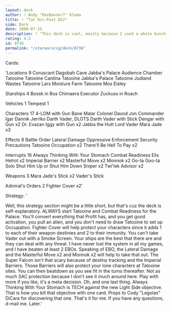 ```yaml
---
layout: deck
author: ! Andy "RexBanner7" Klema
title: ! "Tat Occ-Post DS2"
side: Dark
date: 2000-07-25
description: ! "This deck is cool, mainly because I used a whole bunch of abbreveations for the title. Check it out."
rating: 4.5
id: 8736
permalink: "/starwarsccg/deck/8736"
---
```

Cards: 

'Locations 9
Coruscant
Dagobah Cave
Jabba's Palace Audience Chamber
Tatooine
Tatooine Cantina
Tatooine Jabba's Palace
Tatooine Judland Wastes
Tatooine Lars Moisture Farm
Tatooine Mos Eisley

Starships 4
Bossk in Bus
Chimaera
Executor
Zuckuss in Roach

Vehicles 1
Tempest 1

Characters 17
4-LOM with Gun
Bane Malar
Colonel Davod Jon
Commander Igar
Dannik Jerriko
Darth Vader, DLOTS
Darth Vader with Stick
Dengar with Gun x2
Dr. Evazan
Iggy with Gun x2
Jabba the Hutt
Lord Vader
Mara Jade x3

Effects 8
Battle Order
Lateral Damage
Oppressive Enforcement
Security Precautions
Tatooine Occupation x2
There'll Be Hell To Pay x2

Interrupts 16
Always Thinking With Your Stomach
Combat Readiness
Elis Helrot x2
Imperial Barrier x2
Masterful Move x2
Monnok x2
Oo-ta Goo-ta Solo
Shut Him Up or Shut Him Down
Sniper x2
Twi'lek Advisor x2

Weapons 3
Mara Jade's Stick x2
Vader's Stick

Admiral's Orders 2
Fighter Cover x2'

Strategy: '

Well, this strategy section might be a little short, but that's cuz the deck is self-explanatory. ALWAYS start Tatooine and Combat Readiness for the Palace. You'll convert everything that Profit has, and you get good activation, you pull an alien, and you don't need to draw Tatooine to set up Occupation. Fighter Cover will help protect your characters since it adds 1 to each of their weapon destinies and 2 to their immunity. You can't take Vader out with a Smoke Screen. Your ships are the best that there are and they can deal with any threat. I have never lost the system in all my games, and I have beaten at least 2 EBOs. Speaking of EBO, the Lateral Damage and the Masterful Move x2 and Monnok x2 will help to take that out. The Super Falcon isn't that scary because of destiny tracking and the Imperial Barriers. Those Barriers will also protect your lone characters at Tatooine sites. You can then beatdown as you see fit in the turns thereafter. Not as much SAC protection because I don't see it much around here. Play with more if you like, it's a meta decision. Oh, and one last thing. Always Thinking With Your Stomach is TECH against the new Light Side objective. That is how you kill that objective with one card. Props to Cody "Legolas" DiCara for discovering that one. That's it for me. If you have any questions, d-mail me. Later.'
